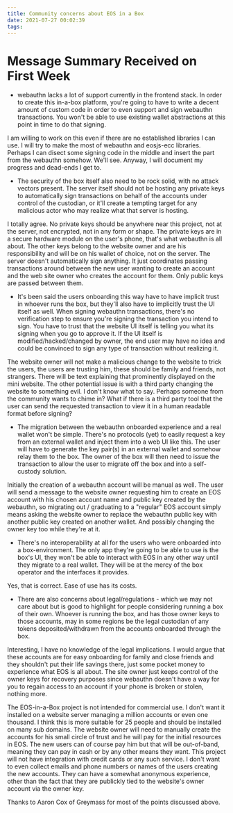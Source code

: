 ```yaml
---
title: Community concerns about EOS in a Box
date: 2021-07-27 00:02:39
tags:
---
```

# Message Summary Received on First Week

- webauthn lacks a lot of support currently in the frontend stack. In order to create this in-a-box platform, you're going to have to write a decent amount of custom code in order to even support and sign webauthn transactions. You won't be able to use existing wallet abstractions at this point in time to do that signing.

I am willing to work on this even if there are no established libraries I can use. I will try to make the most of webauthn and eosjs-ecc libraries. Perhaps I can disect some signing code in the middle and insert the part from the webauthn somehow. We'll see. Anyway, I will document my progress and dead-ends I get to.

- The security of the box itself also need to be rock solid, with no attack vectors present. The server itself should not be hosting any private keys to automatically sign transactions on behalf of the accounts under control of the custodian, or it'll create a tempting target for any malicious actor who may realize what that server is hosting.

I totally agree. No private keys should be anywhere near this project, not at the server, not encrypted, not in any form or shape. The private keys are in a secure hardware module on the user's phone, that's what webauthn is all about. The other keys belong to the website owner and are his responsibility and will be on his wallet of choice, not on the server. The server doesn't automatically sign anything. It just coordinates passing transactions around between the new user wanting to create an account and the web site owner who creates the account for them. Only public keys are passed between them.

- It's been said the users onboarding this way have to have implicit trust in whoever runs the box, but they'll also have to implicitly trust the UI itself as well. When signing webauthn transactions, there's no verification step to ensure you're signing the transaction you intend to sign. You have to trust that the website UI itself is telling you what its signing when you go to approve it. If the UI itself is modified/hacked/changed by owner, the end user may have no idea and could be convinced to sign any type of transaction without realizing it.

The website owner will not make a malicious change to the website to trick the users, the users are trusting him, these should be family and friends, not strangers. There will be text explaining that prominently displayed on the mini website. The other potential issue is with a third party changing the website to something evil. I don't know what to say. Perhaps someone from the community wants to chime in? What if there is a third party tool that the user can send the requested transaction to view it in a human readable format before signing?

- The migration between the webauthn onboarded experience and a real wallet won't be simple. There's no protocols (yet) to easily request a key from an external wallet and inject them into a web UI like this. The user will have to generate the key pair(s) in an external wallet and somehow relay them to the box. The owner of the box will then need to issue the transaction to allow the user to migrate off the box and into a self-custody solution.

Initially the creation of a webauthn account will be manual as well. The user will send a message to the website owner requesting him to create an EOS account with his chosen account name and public key created by the webauthn, so migrating out / graduating to a "regular" EOS account simply means asking the website owner to replace the webauthn public key with another public key created on another wallet. And possibly changing the owner key too while they're at it.

- There's no interoperability at all for the users who were onboarded into a box-environment. The only app they're going to be able to use is the box's UI, they won't be able to interact with EOS in any other way until they migrate to a real wallet. They will be at the mercy of the box operator and the interfaces it provides.

Yes, that is correct. Ease of use has its costs.

- There are also concerns about legal/regulations - which we may not care about but is good to highlight for people considering running a box of their own. Whoever is running the box, and has those owner keys to those accounts, may in some regions be the legal custodian of any tokens deposited/withdrawn from the accounts onboarded through the box.

Interesting, I have no knowledge of the legal implications. I would argue that these accounts are for easy onboarding for family and close friends and they shouldn't put their life savings there, just some pocket money to experience what EOS is all about. The site owner just keeps control of the owner keys for recovery purposes since webauthn doesn't have a way for you to regain access to an account if your phone is broken or stolen, nothing more.

The EOS-in-a-Box project is not intended for commercial use. I don't want it installed on a website server managing a million accounts or even one thousand. I think this is more suitable for 25 people and should be installed on many sub domains. The website owner will need to manually create the accounts for his small circle of trust and he will pay for the initial resources in EOS. The new users can of course pay him but that will be out-of-band, meaning they can pay in cash or by any other means they want. This project will not have integration with credit cards or any such service. I don't want to even collect emails and phone numbers or names of the users creating the new accounts. They can have a somewhat anonymous experience, other than the fact that they are publickly tied to the website's owner account via the owner key.

Thanks to Aaron Cox of Greymass for most of the points discussed above.
